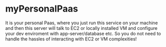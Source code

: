 myPersonalPaas
==============

It is your personal Paas, where you just run this service on your machine and then this  server will talk to EC2 or locally installed VM and configure your dev enviroment with app-server/database etc. So you do not need to handle the hassles of interacting with EC2 or VM complexities!
